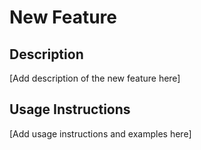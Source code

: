 # New Feature

## Description
[Add description of the new feature here]

## Usage Instructions
[Add usage instructions and examples here]
